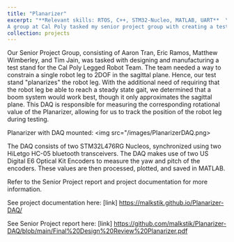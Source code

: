 ```yaml
---
title: "Planarizer"
excerpt: "**Relevant skills: RTOS, C++, STM32-Nucleo, MATLAB, UART**  \
A group at Cal Poly tasked my senior project group with creating a testing system suitable for characterizing and evaluating a single robot leg, intended for use in a quadraped, constrained to planar motion. This project involves the design of such a fixture and the corresponding DAQ."
collection: projects
---
```


Our Senior Project Group, consisting of Aaron Tran, Eric Ramos, Matthew Wimberley, and Tim Jain, was tasked with designing and manufacturing a test stand for the Cal Poly Legged Robot Team. The team needed a way to constrain a single robot leg to 2DOF in the sagittal plane. Hence, our test stand "planarizes" the robot leg. With the additional need of requiring that the robot leg be able to reach a steady state gait, we determined that a boom system would work best, though it only approximates the sagittal plane. This DAQ is responsible for measuring the corresponding rotational value of the Planarizer, allowing for us to track the position of the robot leg during testing.

Planarizer with DAQ mounted:
<img src="/images/PlanarizerDAQ.png>

The DAQ consists of two STM32L476RG Nucleos, synchronized using two HiLetgo HC-05 bluetooth transceivers. The DAQ makes use of two US Digital E6 Optical Kit Encoders to measure the yaw and pitch of the encoders. These values are then processed, plotted, and saved in MATLAB.

Refer to the Senior Project report and project documentation for more information.



See project documentation here: 
[link] https://malkstik.github.io/Planarizer-DAQ/

See Senior Project report here: 
[link] https://github.com/malkstik/Planarizer-DAQ/blob/main/Final%20Design%20Review%20Planarizer.pdf